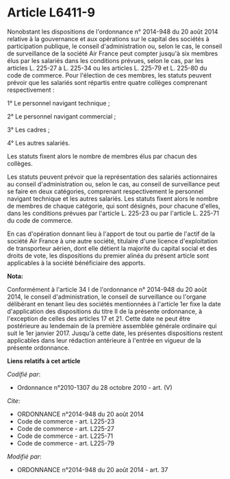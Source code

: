 # Article L6411-9

Nonobstant les dispositions de l'ordonnance n° 2014-948 du 20 août 2014 relative à la gouvernance et aux opérations sur le
capital des sociétés à participation publique, le conseil d'administration ou, selon le cas, le conseil de surveillance de la
société Air France peut compter jusqu'à six membres élus par les salariés dans les conditions prévues, selon le cas, par les
articles L. 225-27 à L. 225-34 ou les articles L. 225-79 et L. 225-80 du code de commerce. Pour l'élection de ces membres,
les statuts peuvent prévoir que les salariés sont répartis entre quatre collèges comprenant respectivement : 

1° Le personnel navigant technique ; 

2° Le personnel navigant commercial ; 

3° Les cadres ; 

4° Les autres salariés. 

Les statuts fixent alors le nombre de membres élus par chacun des collèges. 

Les statuts peuvent prévoir que la représentation des salariés actionnaires au conseil d'administration ou, selon le cas, au
conseil de surveillance peut se faire en deux catégories, comprenant respectivement le personnel navigant technique et les
autres salariés. Les statuts fixent alors le nombre de membres de chaque catégorie, qui sont désignés, pour chacune d'elles,
dans les conditions prévues par l'article L. 225-23 ou par l'article L. 225-71 du code de commerce. 

En cas d'opération donnant lieu à l'apport de tout ou partie de l'actif de la société Air France à une autre société,
titulaire d'une licence d'exploitation de transporteur aérien, dont elle détient la majorité du capital social et des droits
de vote, les dispositions du premier alinéa du présent article sont applicables à la société bénéficiaire des apports.

**Nota:**

Conformément à l'article 34 I de l'ordonnance n° 2014-948 du 20 août 2014, le conseil d'administration, le conseil de
surveillance ou l'organe délibérant en tenant lieu des sociétés mentionnées à l'article 1er fixe la date d'application des
dispositions du titre II de la présente ordonnance, à l'exception de celles des articles 17 et 21. Cette date ne peut être
postérieure au lendemain de la première assemblée générale ordinaire qui suit le 1er janvier 2017. Jusqu'à cette date, les
présentes dispositions restent applicables dans leur rédaction antérieure à l'entrée en vigueur de la présente ordonnance.

**Liens relatifs à cet article**

_Codifié par_:

  - Ordonnance n°2010-1307 du 28 octobre 2010 - art. (V)

_Cite_:

  - ORDONNANCE n°2014-948 du 20 août 2014
  - Code de commerce - art. L225-23
  - Code de commerce - art. L225-27
  - Code de commerce - art. L225-71
  - Code de commerce - art. L225-79

_Modifié par_:

  - ORDONNANCE n°2014-948 du 20 août 2014 - art. 37
